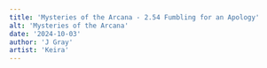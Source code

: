 ```yaml
---
title: 'Mysteries of the Arcana - 2.54 Fumbling for an Apology'
alt: 'Mysteries of the Arcana'
date: '2024-10-03'
author: 'J Gray'
artist: 'Keira'
---
```

